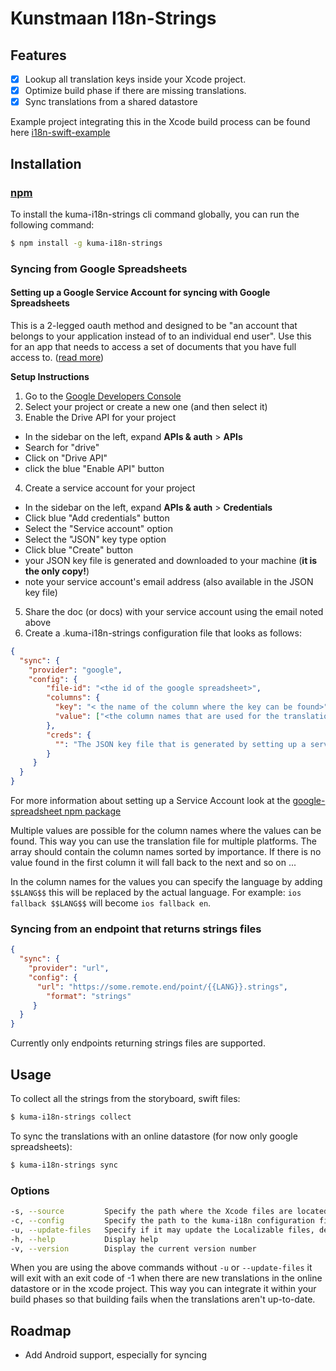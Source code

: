 # Kunstmaan I18n-Strings

## Features
- [x] Lookup all translation keys inside your Xcode project.
- [x] Optimize build phase if there are missing translations.
- [x] Sync translations from a shared datastore

Example project integrating this in the Xcode build process can be found here [i18n-swift-example](https://github.com/Kunstmaan/i18n-swift-example)

## Installation

### [npm](https://www.npmjs.com/package/kuma-i18n-strings)

To install the kuma-i18n-strings cli command globally, you can run the following command:

```bash
$ npm install -g kuma-i18n-strings
```

### Syncing from Google Spreadsheets

#### Setting up a Google Service Account for syncing with Google Spreadsheets

This is a 2-legged oauth method and designed to be "an account that belongs to your application instead of to an individual end user".
Use this for an app that needs to access a set of documents that you have full access to.
([read more](https://developers.google.com/identity/protocols/OAuth2ServiceAccount))

__Setup Instructions__

1. Go to the [Google Developers Console](https://console.developers.google.com/project)
2. Select your project or create a new one (and then select it)
3. Enable the Drive API for your project
  - In the sidebar on the left, expand __APIs & auth__ > __APIs__
  - Search for "drive"
  - Click on "Drive API"
  - click the blue "Enable API" button
4. Create a service account for your project
  - In the sidebar on the left, expand __APIs & auth__ > __Credentials__
  - Click blue "Add credentials" button
  - Select the "Service account" option
  - Select the "JSON" key type option
  - Click blue "Create" button
  - your JSON key file is generated and downloaded to your machine (__it is the only copy!__)
  - note your service account's email address (also available in the JSON key file)
5. Share the doc (or docs) with your service account using the email noted above
6. Create a .kuma-i18n-strings configuration file that looks as follows:

```json
{
  "sync": {
    "provider": "google",
    "config": {
	    "file-id": "<the id of the google spreadsheet>",
	    "columns": {
	      "key": "< the name of the column where the key can be found>",
	      "value": ["<the column names that are used for the translation values>"]
	    },
	    "creds": {
	      "": "The JSON key file that is generated by setting up a service account in Google"
	    }
	 }
  }
}

```

For more information about setting up a Service Account look at the [google-spreadsheet npm package](https://github.com/theoephraim/node-google-spreadsheet)

Multiple values are possible for the column names where the values can be found. This way you can use the translation file for multiple platforms. The array should contain the column names sorted by importance. If there is no value found in the first column it will fall back to the next and so on ...

In the column names for the values you can specify the language by adding ```$$LANG$$``` this will be replaced by the actual language. For example: ```ios fallback $$LANG$$``` will become ```ios fallback en```.

### Syncing from an endpoint that returns strings files

```json
{
  "sync": {
    "provider": "url",
    "config": {
      "url": "https://some.remote.end/point/{{LANG}}.strings",
	    "format": "strings"
	 }
  }
}
```

Currently only endpoints returning strings files are supported.

## Usage

To collect all the strings from the storyboard, swift files:

```bash
$ kuma-i18n-strings collect
```

To sync the translations with an online datastore (for now only google spreadsheets):

```bash
$ kuma-i18n-strings sync
```

### Options
```bash
-s, --source         Specify the path where the Xcode files are located
-c, --config         Specify the path to the kuma-i18n configuration file relative to the source path, default .kuma-i18n-strings
-u, --update-files   Specify if it may update the Localizable files, default false
-h, --help           Display help
-v, --version        Display the current version number
```

When you are using the above commands without ```-u``` or ```--update-files``` it will exit with an exit code of -1 when there are new translations in the online datastore or in the xcode project. This way you can integrate it within your build phases so that building fails when the translations aren't up-to-date.

## Roadmap

* Add Android support, especially for syncing
